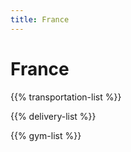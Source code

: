 ```yaml
---
title: France
---
```


# France

{{% transportation-list %}}

{{% delivery-list %}}

{{% gym-list %}}
